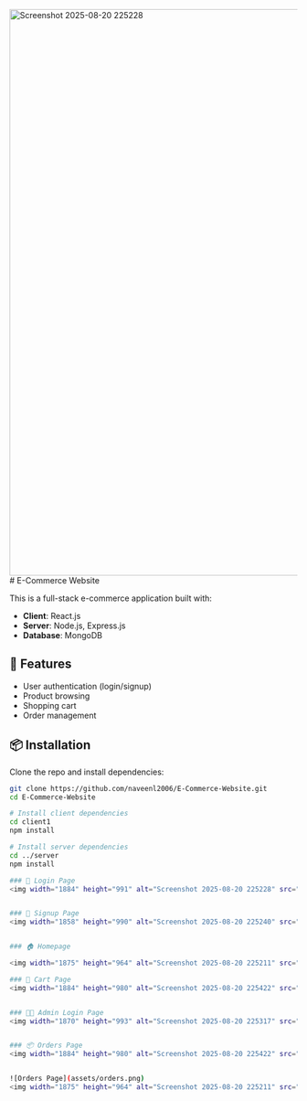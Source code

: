 <img width="1884" height="991" alt="Screenshot 2025-08-20 225228" src="https://github.com/user-attachments/assets/5c6e56e9-0ac1-473f-838c-2fcbb6da2768" /># E-Commerce Website

This is a full-stack e-commerce application built with:

- **Client**: React.js
- **Server**: Node.js, Express.js
- **Database**: MongoDB

## 🚀 Features
- User authentication (login/signup)
- Product browsing
- Shopping cart
- Order management

## 📦 Installation

Clone the repo and install dependencies:

```bash
git clone https://github.com/naveenl2006/E-Commerce-Website.git
cd E-Commerce-Website

# Install client dependencies
cd client1
npm install

# Install server dependencies
cd ../server
npm install

### 🔑 Login Page
<img width="1884" height="991" alt="Screenshot 2025-08-20 225228" src="https://github.com/user-attachments/assets/d4e8f0b0-d294-40e7-bb46-f95b78c2571b" />


### 📝 Signup Page
<img width="1858" height="990" alt="Screenshot 2025-08-20 225240" src="https://github.com/user-attachments/assets/d47e8401-56af-49ba-8b54-b92d997a4707" />


### 🏠 Homepage

<img width="1875" height="964" alt="Screenshot 2025-08-20 225211" src="https://github.com/user-attachments/assets/24c00f60-53a5-4003-a79f-ff2dd24fe39e" />

### 🛒 Cart Page
<img width="1884" height="980" alt="Screenshot 2025-08-20 225422" src="https://github.com/user-attachments/assets/1278848b-8017-417e-83aa-393a1c1e9b9a" />


### 👨‍💼 Admin Login Page
<img width="1870" height="993" alt="Screenshot 2025-08-20 225317" src="https://github.com/user-attachments/assets/7406cbaa-e84d-4383-8c6b-fc11788dad56" />


### 📦 Orders Page
<img width="1884" height="980" alt="Screenshot 2025-08-20 225422" src="https://github.com/user-attachments/assets/77184142-1730-4812-a838-10d2a6dd90be" />


![Orders Page](assets/orders.png)
<img width="1875" height="964" alt="Screenshot 2025-08-20 225211" src="https://github.com/user-attachments/assets/09b22232-21f1-4efe-bfcb-12b492d7229c" />
